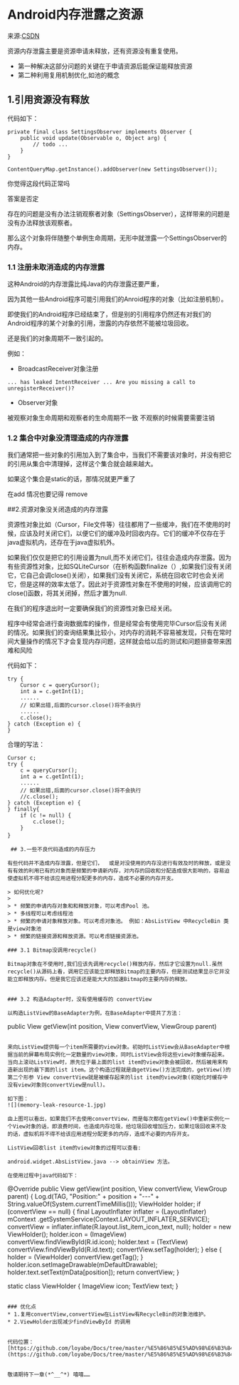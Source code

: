 # Android内存泄露之资源

来源:[CSDN](http://blog.csdn.net/zhuanglonghai/article/details/38421253) 

资源内存泄露主要是资源申请未释放，还有资源没有重复使用。

* 第一种解决这部分问题的关键在于申请资源后能保证能释放资源
* 第二种利用复用机制优化,如池的概念

## 1.引用资源没有释放

代码如下：

```	
private final class SettingsObserver implements Observer {
	public void update(Observable o, Object arg) {
		// todo ...
	}
}

ContentQueryMap.getInstance().addObserver(new SettingsObserver());
```
你觉得这段代码正常吗
   
答案是否定

存在的问题是没有办法注销观察者对象（SettingsObserver），这样带来的问题是没有办法释放该观察者。

那么这个对象将伴随整个单例生命周期，无形中就泄露一个SettingsObserver的内存。

### 1.1 注册未取消造成的内存泄露

这种Android的内存泄露比纯Java的内存泄露还要严重，

因为其他一些Android程序可能引用我们的Anroid程序的对象（比如注册机制）。

即使我们的Android程序已经结束了，但是别的引用程序仍然还有对我们的Android程序的某个对象的引用，泄露的内存依然不能被垃圾回收。

还是我们的对象周期不一致引起的。

例如：

* BroadcastReceiver对象注册

```
... has leaked IntentReceiver ... Are you missing a call to unregisterReceiver()?
```

* Observer对象

被观察对象生命周期和观察者的生命周期不一致
不观察的时候需要需要注销


### 1.2 集合中对象没清理造成的内存泄露
我们通常把一些对象的引用加入到了集合中，当我们不需要该对象时，并没有把它的引用从集合中清理掉，这样这个集合就会越来越大。

如果这个集合是static的话，那情况就更严重了

在add 情况也要记得 remove 

##2.资源对象没关闭造成的内存泄露

资源性对象比如（Cursor，File文件等）往往都用了一些缓冲，我们在不使用的时候，应该及时关闭它们，以便它们的缓冲及时回收内存。它们的缓冲不仅存在于java虚拟机内，还存在于java虚拟机外。

如果我们仅仅是把它的引用设置为null,而不关闭它们，往往会造成内存泄露。因为有些资源性对象，比如SQLiteCursor（在析构函数finalize（）,如果我们没有关闭它，它自己会调close()关闭），如果我们没有关闭它，系统在回收它时也会关闭它，但是这样的效率太低了。因此对于资源性对象在不使用的时候，应该调用它的close()函数，将其关闭掉，然后才置为null.

在我们的程序退出时一定要确保我们的资源性对象已经关闭。      

程序中经常会进行查询数据库的操作，但是经常会有使用完毕Cursor后没有关闭的情况。如果我们的查询结果集比较小，对内存的消耗不容易被发现，只有在常时间大量操作的情况下才会复现内存问题，这样就会给以后的测试和问题排查带来困难和风险

代码如下：

```
try {  
	Cursor c = queryCursor();  
	int a = c.getInt(1);  
	......
	// 如果出错,后面的cursor.close()将不会执行
	...... 
	c.close();  
} catch (Exception e) {  
}  
```

合理的写法：

```  
Cursor c;
try {  
	c = queryCursor();  
	int a = c.getInt(1);  
	......
	// 如果出错,后面的cursor.close()将不会执行
	//c.close();  
} catch (Exception e) {  
} finally{
	if (c != null) {
		c.close();
	}
}　

 ## 3.一些不良代码造成的内存压力

有些代码并不造成内存泄露，但是它们，	或是对没使用的内存没进行有效及时的释放，或是没有有效的利用已有的对象而是频繁的申请新内存，对内存的回收和分配造成很大影响的，容易迫使虚拟机不得不给该应用进程分配更多的内存，造成不必要的内存开支。
    
> 如何优化呢?
> 
> * 频繁的申请内存对象和和释放对象，可以考虑Pool 池。
> * 多线程可以考虑线程池
> * 频繁的申请对象释放对象。可以考虑对象池。 例如：AbsListView 中RecycleBin 类是view对象池
> * 频繁的链接资源和释放资源。可以考虑链接资源池。

### 3.1 Bitmap没调用recycle()      

Bitmap对象在不使用时,我们应该先调用recycle()释放内存，然后才它设置为null.虽然recycle()从源码上看，调用它应该能立即释放Bitmap的主要内存，但是测试结果显示它并没能立即释放内存。但是我它应该还是能大大的加速Bitmap的主要内存的释放。
   
   
### 3.2 构造Adapter时，没有使用缓存的 convertView
     
以构造ListView的BaseAdapter为例，在BaseAdapter中提共了方法：

```
public View getView(int position, View convertView, ViewGroup parent)
```

来向ListView提供每一个item所需要的view对象。初始时ListView会从BaseAdapter中根据当前的屏幕布局实例化一定数量的view对象，同时ListView会将这些view对象缓存起来。当向上滚动ListView时，原先位于最上面的list item的view对象会被回收，然后被用来构造新出现的最下面的list item。这个构造过程就是由getView()方法完成的，getView()的第二个形参 View convertView就是被缓存起来的list item的view对象(初始化时缓存中没有view对象则convertView是null)。

如下图： 
![](memory-leak-resource-1.jpg)
 
由上图可以看出，如果我们不去使用convertView，而是每次都在getView()中重新实例化一个View对象的话，即浪费时间，也造成内存垃圾，给垃圾回收增加压力，如果垃圾回收来不及的话，虚拟机将不得不给该应用进程分配更多的内存，造成不必要的内存开支。

ListView回收list item的view对象的过程可以查看:    

android.widget.AbsListView.java --> obtainView 方法。 

在使用过程中java代码如下：

```
@Override
public View getView(int position, View convertView, ViewGroup parent) {
    Log.d(TAG, "Position:" + position + "---"
            + String.valueOf(System.currentTimeMillis()));
    ViewHolder holder;
    if (convertView == null) {
        final LayoutInflater inflater = (LayoutInflater) mContext
                .getSystemService(Context.LAYOUT_INFLATER_SERVICE);
        convertView = inflater.inflate(R.layout.list_item_icon_text, null);
        holder = new ViewHolder();
        holder.icon = (ImageView) convertView.findViewById(R.id.icon);
        holder.text = (TextView) convertView.findViewById(R.id.text);
        convertView.setTag(holder);
    } else {
        holder = (ViewHolder) convertView.getTag();
    }
    holder.icon.setImageDrawable(mDefaultDrawable);
    holder.text.setText(mData[position]);
    return convertView;
}

static class ViewHolder {
    ImageView icon;
    TextView text;
}
```

### 优化点
* 1.复用convertView,convertView在ListView有RecycleBin的对象池维护。
* 2.ViewHolder出现减少findViewById 的调用


代码位置：
[https://github.com/loyabe/Docs/tree/master/%E5%86%85%E5%AD%98%E6%B3%84%E9%9C%B2](https://github.com/loyabe/Docs/tree/master/%E5%86%85%E5%AD%98%E6%B3%84%E9%9C%B2)


敬请期待下一章(*^__^*) 嘻嘻……